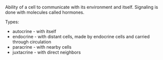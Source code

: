 Ability of a cell to communicate with its environment and itself.
Signaling is done with molecules called hormones.

Types:
- autocrine - with itself
- endocrine - with distant cells, made by endocrine cells and carried through circulation
- paracrine - with nearby cells
- juxtacrine - with direct neighbors
